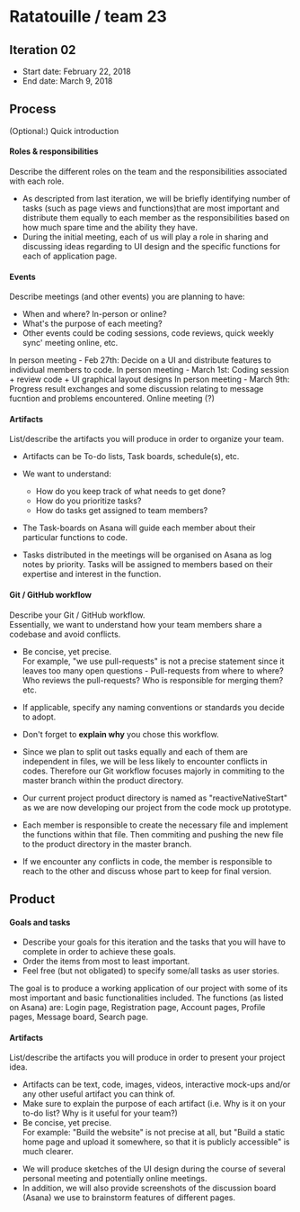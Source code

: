 # Ratatouille / team 23 

## Iteration 02

 * Start date: February 22, 2018
 * End date: March 9, 2018

## Process

(Optional:) Quick introduction

#### Roles & responsibilities

Describe the different roles on the team and the responsibilities associated with each role.
* As descripted from last iteration, we will be briefly identifying number of tasks (such as page views and functions)that are most important and distribute them equally to each member as the responsibilities based on how much spare time and the ability they have.
* During the initial meeting, each of us will play a role in sharing and discussing ideas regarding to UI design and the specific functions for each of application page.

#### Events

Describe meetings (and other events) you are planning to have:

 * When and where? In-person or online?
 * What's the purpose of each meeting?
 * Other events could be coding sessions, code reviews, quick weekly sync' meeting online, etc.

 In person meeting - Feb 27th: Decide on a UI and distribute features to individual members to code.
 In person meeting - March 1st: Coding session + review code + UI graphical layout designs 
 In person meeting - March 9th: Progress result exchanges and some discussion relating to message fucntion and problems encountered.
 Online meeting (?)

#### Artifacts

List/describe the artifacts you will produce in order to organize your team.       

 * Artifacts can be To-do lists, Task boards, schedule(s), etc.
 * We want to understand:
   * How do you keep track of what needs to get done?
   * How do you prioritize tasks?
   * How do tasks get assigned to team members?

* The Task-boards on Asana will guide each member about their particular functions to code.
* Tasks distributed in the meetings will be organised on Asana as log notes by priority. Tasks will be assigned to members based on their expertise and interest in the function. 

#### Git / GitHub workflow

Describe your Git / GitHub workflow.     
Essentially, we want to understand how your team members share a codebase and avoid conflicts.

 * Be concise, yet precise.      
For example, "we use pull-requests" is not a precise statement since it leaves too many open questions - Pull-requests from where to where? Who reviews the pull-requests? Who is responsible for merging them? etc.
 * If applicable, specify any naming conventions or standards you decide to adopt.
 * Don't forget to **explain why** you chose this workflow.
 
 * Since we plan to split out tasks equally and each of them are independent in files, we will be less likely to encounter conflicts in codes. Therefore our Git workflow focuses majorly in commiting to the master branch within the product directory.
 * Our current project product directory is named as "reactiveNativeStart" as we are now developing our project from the code mock up prototype.
 * Each member is responsible to create the necessary file and implement the functions within that file. Then commiting and pushing the new file to the product directory in the master branch.
 * If we encounter any conflicts in code, the member is responsible to reach to the other and discuss whose part to keep for final version.


## Product

#### Goals and tasks

 * Describe your goals for this iteration and the tasks that you will have to complete in order to achieve these goals.
 * Order the items from most to least important.
 * Feel free (but not obligated) to specify some/all tasks as user stories.

 The goal is to produce a working application of our project with some of its most important and basic functionalities included. The functions (as listed on Asana) are: Login page, Registration page, Account pages, Profile pages, Message board, Search page. 
 

#### Artifacts

List/describe the artifacts you will produce in order to present your project idea.

 * Artifacts can be text, code, images, videos, interactive mock-ups and/or any other useful artifact you can think of.
 * Make sure to explain the purpose of each artifact (i.e. Why is it on your to-do list? Why is it useful for your team?)
 * Be concise, yet precise.         
   For example: "Build the website" is not precise at all, but "Build a static home page and upload it somewhere, so that it is publicly accessible" is much clearer.
   
 - We will produce sketches of the UI design during the course of several personal meeting and potentially online meetings.
 - In addition, we will also provide screenshots of the discussion board (Asana) we use to brainstorm features of different pages.
